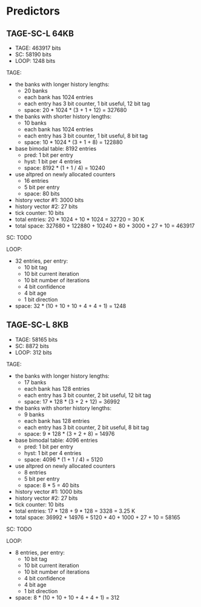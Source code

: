 # Predictors

## TAGE-SC-L 64KB

- TAGE: 463917 bits
- SC: 58190 bits
- LOOP: 1248 bits

TAGE:

- the banks with longer history lengths:
    - 20 banks
    - each bank has 1024 entries
    - each entry has 3 bit counter, 1 bit useful, 12 bit tag
    - space: 20 * 1024 * (3 + 1 + 12) = 327680
- the banks with shorter history lengths:
    - 10 banks
    - each bank has 1024 entries
    - each entry has 3 bit counter, 1 bit useful, 8 bit tag
    - space: 10 * 1024 * (3 + 1 + 8) = 122880
- base bimodal table: 8192 entries
    - pred: 1 bit per entry
    - hyst: 1 bit per 4 entries
    - space: 8192 * (1 + 1 / 4) = 10240
- use altpred on newly allocated counters
    - 16 entries
    - 5 bit per entry
    - space: 80 bits
- history vector #1: 3000 bits
- history vector #2: 27 bits
- tick counter: 10 bits
- total entries: 20 * 1024 + 10 * 1024 = 32720 = 30 K
- total space: 327680 + 122880 + 10240 + 80 + 3000 + 27 + 10 = 463917

SC: TODO

LOOP:

- 32 entries, per entry:
    - 10 bit tag
    - 10 bit current iteration
    - 10 bit number of iterations
    - 4 bit confidence
    - 4 bit age
    - 1 bit direction
- space: 32 * (10 + 10 + 10 + 4 + 4 + 1) = 1248

## TAGE-SC-L 8KB

- TAGE: 58165 bits
- SC: 8872 bits
- LOOP: 312 bits

TAGE:

- the banks with longer history lengths:
    - 17 banks
    - each bank has 128 entries
    - each entry has 3 bit counter, 2 bit useful, 12 bit tag
    - space: 17 * 128 * (3 + 2 + 12) = 36992
- the banks with shorter history lengths:
    - 9 banks
    - each bank has 128 entries
    - each entry has 3 bit counter, 2 bit useful, 8 bit tag
    - space: 9 * 128 * (3 + 2 + 8) = 14976
- base bimodal table: 4096 entries
    - pred: 1 bit per entry
    - hyst: 1 bit per 4 entries
    - space: 4096 * (1 + 1 / 4) = 5120
- use altpred on newly allocated counters
    - 8 entries
    - 5 bit per entry
    - space: 8 * 5 = 40 bits
- history vector #1: 1000 bits
- history vector #2: 27 bits
- tick counter: 10 bits
- total entries: 17 * 128 + 9 * 128 = 3328 = 3.25 K
- total space: 36992 + 14976 + 5120 + 40 + 1000 + 27 + 10 = 58165

SC: TODO

LOOP:

- 8 entries, per entry:
    - 10 bit tag
    - 10 bit current iteration
    - 10 bit number of iterations
    - 4 bit confidence
    - 4 bit age
    - 1 bit direction
- space: 8 * (10 + 10 + 10 + 4 + 4 + 1) = 312
